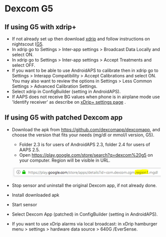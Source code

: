 # Dexcom G5

## If using G5 with xdrip+

-   If not already set up then download
    [xdrip](https://github.com/NightscoutFoundation/xDrip) and follow
    instructions on nightscout
    ([G5](http://www.nightscout.info/wiki/welcome/nightscout-with-xdrip-and-dexcom-share-wireless/xdrip-with-g5-support).
-   In xdrip go to Settings > Inter-app settings > Broadcast Data
    Locally and select ON.
-   In xdrip go to Settings > Inter-app settings > Accept Treatments and
    select OFF.
-   If you want to be able to use AndroidAPS to calibrate then in xdrip
    go to Settings > Interapp Compatibility > Accept Calibrations and
    select ON. You may also want to review the options in Settings >
    Less Common Settings > Advanced Calibration Settings.
-   Select xdrip in ConfigBuilder (setting in AndroidAPS).
-   If AAPS does not receive BG values when phone is in airplane mode
    use 'Identify receiver' as describe on [xDrip+ settings
    page](../Configuration/xdrip.html) .

## If using G5 with patched Dexcom app

-   Download the apk from <https://github.com/dexcomapp/dexcomapp>, and
    choose the version that fits your needs (mg/dl or mmol/l version,
    G5).

    -   Folder 2.3 is for users of AndroidAPS 2.3, folder 2.4 for users
        of AAPS 2.5.
    -   Open <https://play.google.com/store/search?q=dexcom%20g5> on
        your computer. Region will be visible in URL.

    ![Region in Dexcom G5 URL](../images/DexcomG5regionURL.PNG)

-   Stop sensor and uninstall the original Dexcom app, if not already
    done.

-   Install downloaded apk

-   Start sensor

-   Select Dexcom App (patched) in ConfigBuilder (setting in
    AndroidAPS).

-   If you want to use xDrip alarms via local broadcast: in xDrip
    hamburger menu > settings > hardware data source > 640G /EverSense.
